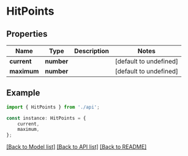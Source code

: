 # HitPoints


## Properties

Name | Type | Description | Notes
------------ | ------------- | ------------- | -------------
**current** | **number** |  | [default to undefined]
**maximum** | **number** |  | [default to undefined]

## Example

```typescript
import { HitPoints } from './api';

const instance: HitPoints = {
    current,
    maximum,
};
```

[[Back to Model list]](../README.md#documentation-for-models) [[Back to API list]](../README.md#documentation-for-api-endpoints) [[Back to README]](../README.md)
